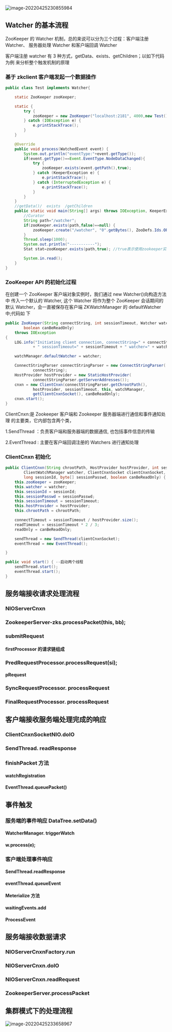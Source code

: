 ![image-20220425230855984](https://gitee.com/forge-logic/images-lib/raw/master/img/image-20220425230855984.png)

## Watcher 的基本流程

ZooKeeper 的 Watcher 机制，总的来说可以分为三个过程：客户端注册 Watcher、 服务器处理 Watcher 和客户端回调 Watcher 

客户端注册 watcher 有 3 种方式，getData、exists、getChildren；以如下代码为例 来分析整个触发机制的原理

### 基于 zkclient 客户端发起一个数据操作

```java
public class Test implements Watcher{

    static ZooKeeper zooKeeper;

    static {
        try {
            zooKeeper = new ZooKeeper("localhost:2181", 4000,new Test());
        } catch (IOException e) {
            e.printStackTrace();
        }
    }

    @Override
    public void process(WatchedEvent event) {
        System.out.println("eventType:"+event.getType());
        if(event.getType()==Event.EventType.NodeDataChanged){
            try {
                zooKeeper.exists(event.getPath(),true);
            } catch (KeeperException e) {
                e.printStackTrace();
            } catch (InterruptedException e) {
                e.printStackTrace();
            }
        }
    }
    //getData()/  exists  /getChildren
    public static void main(String[] args) throws IOException, KeeperException, InterruptedException {
        //Curator
        String path="/watcher";
        if(zooKeeper.exists(path,false)==null) {
            zooKeeper.create("/watcher", "0".getBytes(), ZooDefs.Ids.OPEN_ACL_UNSAFE, CreateMode.PERSISTENT);
        }
        Thread.sleep(1000);
        System.out.println("-----------");
        Stat stat=zooKeeper.exists(path,true); //true表示使用zookeeper实例中配置的watcher

        System.in.read();
    }
}
```



### ZooKeeper API 的初始化过程

在创建一个 ZooKeeper 客户端对象实例时，我们通过 new Watcher()向构造方法中 传入一个默认的 Watcher, 这个 Watcher 将作为整个 ZooKeeper 会话期间的默认 Watcher，会一直被保存在客户端 ZKWatchManager 的 defaultWatcher 中;代码如 下

```java
public ZooKeeper(String connectString, int sessionTimeout, Watcher watcher,
        boolean canBeReadOnly)
    throws IOException
{
    LOG.info("Initiating client connection, connectString=" + connectString
            + " sessionTimeout=" + sessionTimeout + " watcher=" + watcher);

    watchManager.defaultWatcher = watcher;

    ConnectStringParser connectStringParser = new ConnectStringParser(
            connectString);
    HostProvider hostProvider = new StaticHostProvider(
            connectStringParser.getServerAddresses());
    cnxn = new ClientCnxn(connectStringParser.getChrootPath(),
            hostProvider, sessionTimeout, this, watchManager,
            getClientCnxnSocket(), canBeReadOnly);
    cnxn.start();
}
```

ClientCnxn:是 Zookeeper 客户端和 Zookeeper 服务器端进行通信和事件通知处理 的主要类，它内部包含两个类， 

1.SendThread ：负责客户端和服务器端的数据通信, 也包括事件信息的传输 

2.EventThread : 主要在客户端回调注册的 Watchers 进行通知处理

### ClientCnxn 初始化

```java
public ClientCnxn(String chrootPath, HostProvider hostProvider, int sessionTimeout, ZooKeeper zooKeeper,
        ClientWatchManager watcher, ClientCnxnSocket clientCnxnSocket,
        long sessionId, byte[] sessionPasswd, boolean canBeReadOnly) {
    this.zooKeeper = zooKeeper;
    this.watcher = watcher;
    this.sessionId = sessionId;
    this.sessionPasswd = sessionPasswd;
    this.sessionTimeout = sessionTimeout;
    this.hostProvider = hostProvider;
    this.chrootPath = chrootPath;

    connectTimeout = sessionTimeout / hostProvider.size();
    readTimeout = sessionTimeout * 2 / 3;
    readOnly = canBeReadOnly;

    sendThread = new SendThread(clientCnxnSocket);
    eventThread = new EventThread();

}

public void start() { --启动两个线程
 	sendThread.start();
 	eventThread.start();
}

```

## 服务端接收请求处理流程

### NIOServerCnxn

### ZookeeperServer-zks.processPacket(this, bb);

### submitRequest

#### firstProcessor 的请求链组成

### PredRequestProcessor.processRequest(si);

#### pRequest

### SyncRequestProcessor. processRequest

### FinalRequestProcessor. processRequest

## 客户端接收服务端处理完成的响应

### ClientCnxnSocketNIO.doIO

### SendThread. readResponse

### finishPacket 方法

#### watchRegistration

#### EventThread.queuePacket()

## 事件触发

### 服务端的事件响应 DataTree.setData()

#### WatcherManager. triggerWatch

#### w.process(e);

### 客户端处理事件响应

#### SendThread.readResponse

#### eventThread.queueEvent

#### Meterialize 方法

#### waitingEvents.add

#### ProcessEvent

## 服务端接收数据请求

### NIOServerCnxnFactory.run

### NIOServerCnxn.doIO

### NIOServerCnxn.readRequest

### ZookeeperServer.processPacket

## 集群模式下的处理流程

![image-20220425233658967](https://gitee.com/forge-logic/images-lib/raw/master/img/image-20220425233658967.png)
